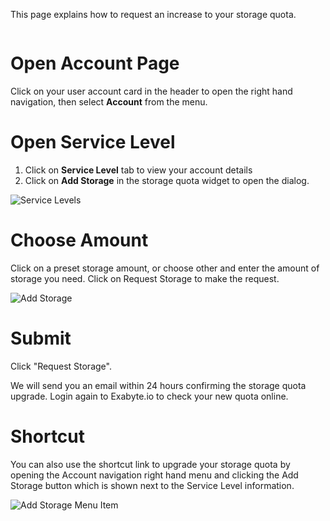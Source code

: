 This page explains how to request an increase to your storage quota. 

<img data-gifffer="/images/AddStorage.gif" />

# Open Account Page 

Click on your user account card in the header to open the right hand navigation, then select **Account** from the menu.

# Open Service Level 

1. Click on <i class="zmdi zmdi-layers zmdi-hc-border"></i> **Service Level** tab to view your account details
2. Click on **Add Storage** in the storage quota widget to open the dialog.

![Service Levels](/images/UserServiceLevel.png "Service Levels")

# Choose Amount

Click on a preset storage amount, or choose other and enter the amount of storage you need. Click on Request Storage to make the request.

![Add Storage](/images/AddStorage.png "Add Storage")

# Submit

Click "Request Storage". 

We will send you an email within 24 hours confirming the storage quota upgrade. Login again to Exabyte.io to check your new quota online.

# Shortcut

You can also use the shortcut link to upgrade your storage quota by opening the Account navigation right hand menu and clicking the Add Storage button which is shown next to the Service Level information.

![Add Storage Menu Item](/images/AddStorageMenuItem.png "Add Storage Menu Item")

<img data-gifffer="/images/ShortcutAddStorage.gif" />
